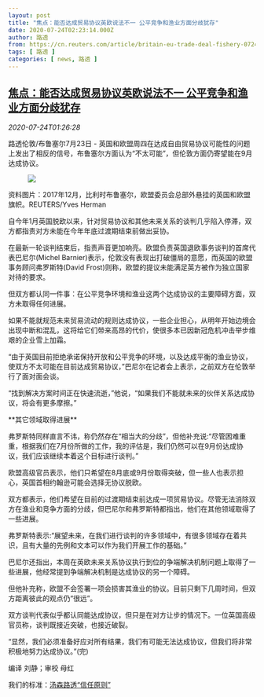 ```yaml
---
layout: post
title: "焦点：能否达成贸易协议英欧说法不一 公平竞争和渔业方面分歧犹存"
date: 2020-07-24T02:23:14.000Z
author: 路透
from: https://cn.reuters.com/article/britain-eu-trade-deal-fishery-0724-idCNKCS24P03B
tags: [ 路透 ]
categories: [ news, 路透 ]
---
```

<!--1595557394000-->
[焦点：能否达成贸易协议英欧说法不一 公平竞争和渔业方面分歧犹存](https://cn.reuters.com/article/britain-eu-trade-deal-fishery-0724-idCNKCS24P03B)
------

<div>
<div><i>2020-07-24T01:26:28</i></div><div class="StandardArticleBody_body"><p>路透伦敦/布鲁塞尔7月23日 - 英国和欧盟周四在达成自由贸易协议可能性的问题上发出了相反的信号，布鲁塞尔方面认为“不太可能”，但伦敦方面仍寄望能在9月达成协议。 </p><div class="PrimaryAsset_container"><div class="Image_container" tabindex="-1"><figure class="Image_zoom" style="padding-bottom:"><div class="LazyImage_container LazyImage_dark" style="background-image:none"><img src="//s3.reutersmedia.net/resources/r/?m=02&amp;d=20200724&amp;t=2&amp;i=1526931017&amp;r=LYNXNPEG6N01N&amp;w=600" aria-label="资料图片：2017年12月，比利时布鲁塞尔，欧盟委员会总部外悬挂的英国和欧盟旗帜。REUTERS/Yves Herman"/><div class="LazyImage_image LazyImage_fallback" style="background-image:url(//s3.reutersmedia.net/resources/r/?m=02&amp;d=20200724&amp;t=2&amp;i=1526931017&amp;r=LYNXNPEG6N01N&amp;w=600);background-position:center center;background-color:inherit"></div></div><div class="Image_expand-button" aria-label="Expand Image Slideshow" role="button" tabindex="0"></div></figure><figcaption><div class="Image_caption"><span>资料图片：2017年12月，比利时布鲁塞尔，欧盟委员会总部外悬挂的英国和欧盟旗帜。REUTERS/Yves Herman</span></div></figcaption></div></div><p>自今年1月英国脱欧以来，针对贸易协议和其他未来关系的谈判几乎陷入停滞，双方都指责对方未能在今年年底过渡期结束前做出妥协。 </p><p>在最新一轮谈判结束后，指责声音更加响亮。欧盟负责英国退欧事务谈判的首席代表巴尼尔(Michel Barnier)表示，伦敦没有表现出打破僵局的意愿，而英国的欧盟事务顾问弗罗斯特(David Frost)则称，欧盟的提议未能满足英方被作为独立国家对待的要求。 </p><p>但双方都认同一件事：在公平竞争环境和渔业这两个达成协议的主要障碍方面，双方未取得任何进展。 </p><p>如果不能就规范未来贸易流动的规则达成协议，一些企业担心，从明年开始边境会出现中断和混乱，这将给它们带来高昂的代价，使很多本已因新冠危机冲击举步维艰的企业雪上加霜。 </p><p>“由于英国目前拒绝承诺保持开放和公平竞争的环境，以及达成平衡的渔业协议，使双方不太可能在目前达成贸易协议，”巴尼尔在记者会上表示，之前双方在伦敦举行了面对面会谈。 </p><p>“找到解决方案时间正在快速流逝，”他说，“如果我们不能就未来的伙伴关系达成协议，将会有更多摩擦。” </p><p>**其它领域取得进展** </p><p>弗罗斯特同样直言不讳，称仍然存在“相当大的分歧”，但他补充说:“尽管困难重重，根据我们在7月份所做的工作，我的评估是，我们仍然可以在9月份达成协议，我们应该继续本着这个目标进行谈判。” </p><p>欧盟高级官员表示，他们只希望在8月底或9月份取得突破，但一些人也表示担心，英国首相约翰逊可能会选择无协议脱欧。 </p><p>双方都表示，他们希望在目前的过渡期结束前达成一项贸易协议。尽管无法消除双方在渔业和竞争方面的分歧，但巴尼尔和弗罗斯特都指出，他们在其他领域取得了一些进展。 </p><p>弗罗斯特表示:“展望未来，在我们进行谈判的许多领域中，有很多领域存在着共识，且有大量的先例和文本可以作为我们开展工作的基础。” </p><p>巴尼尔还指出，本周在英欧未来关系协议执行到位的争端解决机制问题上取得了一些进展，他经常提到争端解决机制是达成协议的另一个障碍。 </p><p>但他补充称，欧盟不会签署一项会损害其渔业的协议。目前只剩下几周时间，但双方距离彼此的观点仍“很远”。 </p><p>双方谈判代表似乎都认同能达成协议，但只是在对方让步的情况下。一位英国高级官员称，谈判既接近突破，也接近破裂。 </p><p>“显然，我们必须准备好应对所有结果，我们有可能无法达成协议，但我们将非常积极地努力达成协议。”(完) </p><div class="Attribution_container"><div class="Attribution_attribution"><p class="Attribution_content">编译 刘静；审校 母红 </p></div></div><div class="StandardArticleBody_trustBadgeContainer"><span class="StandardArticleBody_trustBadgeTitle">我们的标准：</span><span class="trustBadgeUrl"><a href="https://www.thomsonreuters.cn/content/dam/openweb/documents/pdf/china/brochures/about-us-1.pdf">汤森路透“信任原则”</a></span></div></div>
</div>
